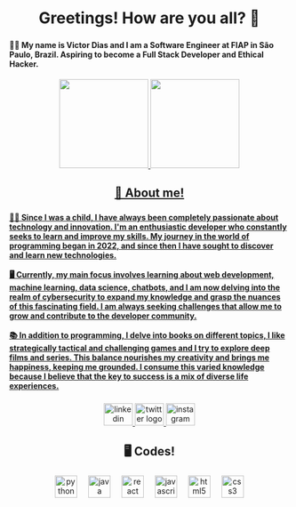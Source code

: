 <h1 align="center">Greetings! How are you all? 👋</h1>

###

<h4 align="left">👨‍💻 My name is Victor Dias and I am a Software Engineer at FIAP in São Paulo, Brazil. Aspiring to become a Full Stack Developer and Ethical Hacker.</h4>

<div align="center">
  <a href="https://github.com/vitordpacifico"> 
  <img src="https://github-readme-stats.vercel.app/api?username=vitordpacifico&theme=noctis_minimus" height="160em"/>
  <img src="https://github-readme-stats.vercel.app/api/top-langs/?username=vitordpacifico&theme=noctis_minimus&layout=compact&langs_count=4" height="160em"/>
</div>

###

<h2 align="center">🚀 About me!</h2>

###

<h4 align="left">🧒🏽 Since I was a child, I have always been completely passionate about technology and innovation. I'm an enthusiastic developer who constantly seeks to learn and improve my skills. My journey in the world of programming began in 2022, and since then I have sought to discover and learn new technologies.<br><br>🖥 Currently, my main focus involves learning about web development, machine learning, data science, chatbots, and I am now delving into the realm of cybersecurity to expand my knowledge and grasp the nuances of this fascinating field. I am always seeking challenges that allow me to grow and contribute to the developer community.<br><br>📚 In addition to programming, I delve into books on different topics, I like strategically tactical and challenging games and I try to explore deep films and series. This balance nourishes my creativity and brings me happiness, keeping me grounded. I consume this varied knowledge because I believe that the key to success is a mix of diverse life experiences.</h4>

###

<div align="center">
  <a href="https://www.linkedin.com/in/victordpdias/" target="_blank">
    <img src="https://raw.githubusercontent.com/maurodesouza/profile-readme-generator/master/src/assets/icons/social/linkedin/default.svg" width="52" height="40" alt="linkedin logo"  />
  </a>
  <a href="https://twitter.com/vitokadp" target="_blank">
    <img src="https://raw.githubusercontent.com/maurodesouza/profile-readme-generator/master/src/assets/icons/social/twitter/default.svg" width="52" height="40" alt="twitter logo"  />
  </a>
  <a href="https://www.instagram.com/offvtk/" target="_blank">
    <img src="https://raw.githubusercontent.com/maurodesouza/profile-readme-generator/master/src/assets/icons/social/instagram/default.svg" width="52" height="40" alt="instagram logo"  />
  </a>
</div>

###

<h2 align="center">🖥️ Codes!</h2>

###

<div align="center">
  <img src="https://cdn.jsdelivr.net/gh/devicons/devicon/icons/python/python-original.svg" height="40" alt="python logo"  />
  <img width="12" />
  <img src="https://cdn.jsdelivr.net/gh/devicons/devicon/icons/java/java-original.svg" height="40" alt="java logo"  />
  <img width="12" />
  <img src="https://cdn.jsdelivr.net/gh/devicons/devicon/icons/react/react-original.svg" height="40" alt="react logo"  />
  <img width="12" />
  <img src="https://cdn.jsdelivr.net/gh/devicons/devicon/icons/javascript/javascript-original.svg" height="40" alt="javascript logo"  />
  <img width="12" />
  <img src="https://cdn.jsdelivr.net/gh/devicons/devicon/icons/html5/html5-plain.svg" height="40" alt="html5 logo"  />
  <img width="12" />
  <img src="https://cdn.jsdelivr.net/gh/devicons/devicon/icons/css3/css3-plain.svg" height="40" alt="css3 logo"  />
</div>

###

